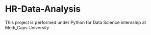 # HR-Data-Analysis
This project is performed under  Python for Data Science internship at Medi_Caps University
